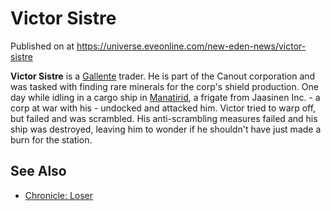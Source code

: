 # Victor Sistre
Published on  at https://universe.eveonline.com/new-eden-news/victor-sistre

**Victor Sistre** is a [Gallente](4bufc5OaK80rlo20Pez6gK) trader. He is
part of the Canout corporation and was tasked with finding rare minerals
for the corp's shield production. One day while idling in a cargo ship
in [Manatirid](3CA7V5w1FcWFck3mN8b0qi), a frigate from Jaasinen Inc. - a
corp at war with his - undocked and attacked him. Victor tried to warp
off, but failed and was scrambled. His anti-scrambling measures failed
and his ship was destroyed, leaving him to wonder if he shouldn't have
just made a burn for the station.

See Also
--------
- [Chronicle: Loser](3SGlZweA3Gk6kC2dXGJUFa)

